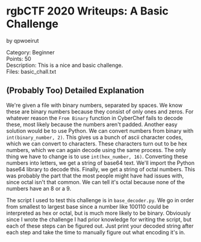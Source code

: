 # rgbCTF 2020 Writeups: A Basic Challenge
by qpwoeirut

Category: Beginner<br>
Points: 50<br>
Description: This is a nice and basic challenge.<br>
Files: basic_chall.txt

## (Probably Too) Detailed Explanation
We're given a file with binary numbers, separated by spaces.
We know these are binary numbers because they consist of only ones and zeros.
For whatever reason the `From Binary` function in CyberChef fails to decode these, most likely because the numbers aren't padded.
Another easy solution would be to use Python.
We can convert numbers from binary with `int(binary_number, 2)`.
This gives us a bunch of ascii character codes, which we can convert to characters.
These characters turn out to be hex numbers, which we can again decode using the same process.
The only thing we have to change is to use `int(hex_number, 16)`.
Converting these numbers into letters, we get a string of base64 text.
We'll import the Python base64 library to decode this.
Finally, we get a string of octal numbers.
This was probably the part that the most people might have had issues with, since octal isn't that common.
We can tell it's octal because none of the numbers have an 8 or a 9.

The script I used to test this challenge is in `base_decoder.py`.
We go in order from smallest to largest base since a number like 100110 could be interpreted as hex or octal, but is much more likely to be binary.
Obviously since I wrote the challenge I had prior knowledge for writing the script, but each of these steps can be figured out.
Just print your decoded string after each step and take the time to manually figure out what encoding it's in.